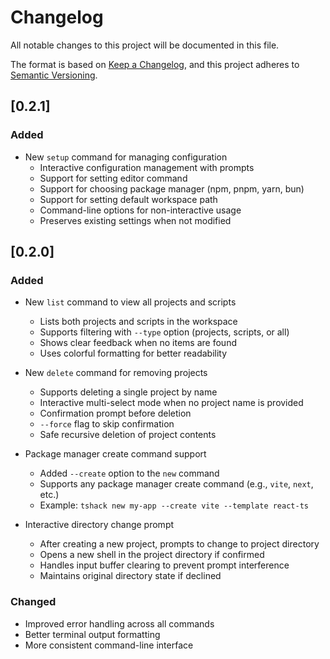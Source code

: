# Changelog

All notable changes to this project will be documented in this file.

The format is based on [Keep a Changelog](https://keepachangelog.com/en/1.0.0/),
and this project adheres to [Semantic Versioning](https://semver.org/spec/v2.0.0.html).

## [0.2.1]

### Added

- New `setup` command for managing configuration
    - Interactive configuration management with prompts
    - Support for setting editor command
    - Support for choosing package manager (npm, pnpm, yarn, bun)
    - Support for setting default workspace path
    - Command-line options for non-interactive usage
    - Preserves existing settings when not modified

## [0.2.0]

### Added

- New `list` command to view all projects and scripts

    - Lists both projects and scripts in the workspace
    - Supports filtering with `--type` option (projects, scripts, or all)
    - Shows clear feedback when no items are found
    - Uses colorful formatting for better readability

- New `delete` command for removing projects

    - Supports deleting a single project by name
    - Interactive multi-select mode when no project name is provided
    - Confirmation prompt before deletion
    - `--force` flag to skip confirmation
    - Safe recursive deletion of project contents

- Package manager create command support

    - Added `--create` option to the `new` command
    - Supports any package manager create command (e.g., `vite`, `next`, etc.)
    - Example: `tshack new my-app --create vite --template react-ts`

- Interactive directory change prompt
    - After creating a new project, prompts to change to project directory
    - Opens a new shell in the project directory if confirmed
    - Handles input buffer clearing to prevent prompt interference
    - Maintains original directory state if declined

### Changed

- Improved error handling across all commands
- Better terminal output formatting
- More consistent command-line interface
